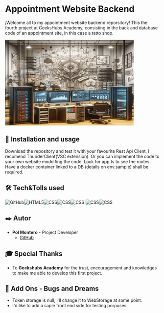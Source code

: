 # Appointment Website Backend 

¡Welcome all to my appointment website backend reporsitory! This the fourth project at GeeksHubs Academy, consisting in the back and database code of an appointment site, in this case a tatto shop.

<img src="./img/readmeIMG.jpeg" alt="gif_page" style="height: 20em ; width: 30em; left: 1em; transition: 0.7s">

## 🚀 Installation and usage

Download the repository and test it with your favourite Rest Api Client, I recomend ThunderClient(VSC extension). Or you can implement the code to your own website moddifing the code. Look for app.ts to see the routes. 
Have a docker container linked to a DB (details on env.sample) shall be required.

## 🛠️ Tech&Tolls used 


<img src="https://img.shields.io/badge/GitHub-100000?style=for-the-badge&logo=github&logoColor=white" alt="GitHub" /><img src="https://img.shields.io/badge/Node.js-43853D?style=for-the-badge&logo=node.js&logoColor=white" alt="HTML5" /><img src="https://img.shields.io/badge/TypeScript-007ACC?style=for-the-badge&logo=typescript&logoColor=white" alt="CSS" /><img src="https://img.shields.io/badge/Express.js-404D59?style=for-the-badge" alt="CSS"/><img src="https://img.shields.io/badge/MySQL-00000F?style=for-the-badge&logo=mysql&logoColor=white" alt="CSS" />
<img src="https://img.shields.io/badge/DOCKER-2020BF?style=for-the-badge&logo=docker&logoColor=white" alt="CSS" /><img src="http://ForTheBadge.com/images/badges/built-with-love.svg" alt="CSS" style="height:1.75em"/>


## ✒️ Autor

- **Pol Montero** - Project Developer
  - [GitHub](https://github.com/hypoldev) 

## 🎓 Special Thanks

- To **Geekshubs Academy** for the trust, encouragement and knowledges to make me able to develop this first project.


## 📄 Add Ons - Bugs and Dreams

- Token storage is null, i'll change it to WebStorage at some point.
- I'd like to add a saple front end side for testing porpuses.

